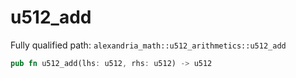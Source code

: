 # u512_add

Fully qualified path: `alexandria_math::u512_arithmetics::u512_add`

```rust
pub fn u512_add(lhs: u512, rhs: u512) -> u512
```

